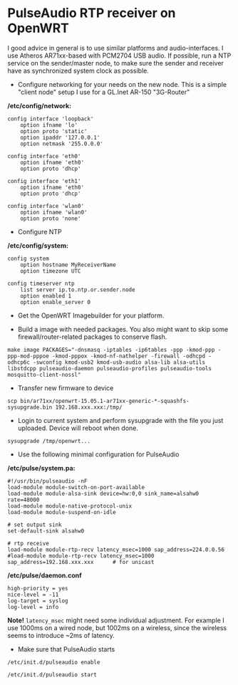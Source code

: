 PulseAudio RTP receiver on OpenWRT
==================================

I good advice in general is to use similar platforms and audio-interfaces. I use Atheros AR71xx-based with PCM2704 USB audio. If possible, run a NTP service on the sender/master node, to make sure the sender and receiver have as synchronized system clock as possible.

* Configure networking for your needs on the new node. This is a simple "client node" setup I use for a GL.Inet AR-150 "3G-Router"

__/etc/config/network:__

    config interface 'loopback'
        option ifname 'lo'
        option proto 'static'
        option ipaddr '127.0.0.1'
        option netmask '255.0.0.0'

    config interface 'eth0'
        option ifname 'eth0'
        option proto 'dhcp'

    config interface 'eth1'
        option ifname 'eth0'
        option proto 'dhcp'

    config interface 'wlan0'
        option ifname 'wlan0'
        option proto 'none'


* Configure NTP     

__/etc/config/system:__

    config system
        option hostname MyReceiverName
        option timezone UTC
    
    config timeserver ntp
        list server ip.to.ntp.or.sender.node
        option enabled 1
        option enable_server 0

* Get the OpenWRT Imagebuilder for your platform.

* Build a image with needed packages. You also might want to skip some firewall/router-related packages to conserve flash.

`make image PACKAGES="-dnsmasq -iptables -ip6tables -ppp -kmod-ppp -ppp-mod-pppoe -kmod-pppox -kmod-nf-nathelper -firewall -odhcpd -odhcp6c -swconfig kmod-usb2 kmod-usb-audio alsa-lib alsa-utils libstdcpp pulseaudio-daemon pulseaudio-profiles pulseaudio-tools mosquitto-client-nossl"`

* Transfer new firmware to device

`scp bin/ar71xx/openwrt-15.05.1-ar71xx-generic-*-squashfs-sysupgrade.bin 192.168.xxx.xxx:/tmp/`

* Login to current system and perform sysupgrade with the file you just uploaded. Device will reboot when done.

`sysupgrade /tmp/openwrt...`

* Use the following minimal configuration for PulseAudio

__/etc/pulse/system.pa:__

    #!/usr/bin/pulseaudio -nF
    load-module module-switch-on-port-available
    load-module module-alsa-sink device=hw:0,0 sink_name=alsahw0 rate=48000
    load-module module-native-protocol-unix
    load-module module-suspend-on-idle

    # set output sink
    set-default-sink alsahw0

    # rtp receive
    load-module module-rtp-recv latency_msec=1000 sap_address=224.0.0.56
    #load-module module-rtp-recv latency_msec=1000 sap_address=192.168.xxx.xxx      # for unicast


__/etc/pulse/daemon.conf__

    high-priority = yes
    nice-level = -11
    log-target = syslog
    log-level = info


__Note!__ `latency_msec` might need some individual adjustment. For example I use 1000ms on a wired node, but 1002ms on a wireless, since the wireless seems to introduce ~2ms of latency.
    
* Make sure that PulseAudio starts 

`/etc/init.d/pulseaudio enable`

`/etc/init.d/pulseaudio start`

